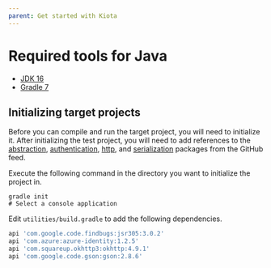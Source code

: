 ```yaml
---
parent: Get started with Kiota
---
```


# Required tools for Java

- [JDK 16](https://adoptopenjdk.net/)
- [Gradle 7](https://gradle.org/install/)

## Initializing target projects

Before you can compile and run the target project, you will need to initialize it. After initializing the test project, you will need to add references to the [abstraction](https://github.com/microsoft/kiota/tree/main/abstractions/java), [authentication](https://github.com/microsoft/kiota/tree/main/authentication/java/azure), [http](https://github.com/microsoft/kiota/tree/main/http/java/okhttp), and [serialization](https://github.com/microsoft/kiota/tree/main/serialization/java/json) packages from the GitHub feed.

Execute the following command in the directory you want to initialize the project in.

```shell
gradle init
# Select a console application
```

Edit `utilities/build.gradle` to add the following dependencies.

```groovy
api 'com.google.code.findbugs:jsr305:3.0.2'
api 'com.azure:azure-identity:1.2.5'
api 'com.squareup.okhttp3:okhttp:4.9.1'
api 'com.google.code.gson:gson:2.8.6'
```
